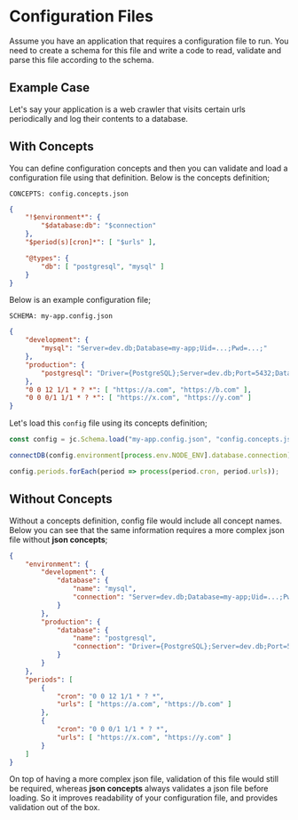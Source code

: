 # Configuration Files

Assume you have an application that requires a configuration file to run. You
need to create a schema for this file and write a code to read, validate and
parse this file according to the schema.

## Example Case

Let's say your application is a web crawler that visits certain urls
periodically and log their contents to a database.

## With Concepts

You can define configuration concepts and then you can validate and load a
configuration file using that definition. Below is the concepts definition;

`CONCEPTS: config.concepts.json`

```json
{
    "!$environment*": {
        "$database:db": "$connection"
    },
    "$period(s)[cron]*": [ "$urls" ],

    "@types": {
        "db": [ "postgresql", "mysql" ]
    }
}
```

Below is an example configuration file;

`SCHEMA: my-app.config.json`

```json
{
    "development": {
        "mysql": "Server=dev.db;Database=my-app;Uid=...;Pwd=...;"
    },
    "production": {
        "postgresql": "Driver={PostgreSQL};Server=dev.db;Port=5432;Database=my-app;Uid=...;Pwd=...;"
    },
    "0 0 12 1/1 * ? *": [ "https://a.com", "https://b.com" ],
    "0 0 0/1 1/1 * ? *": [ "https://x.com", "https://y.com" ]
}
```

Let's load this `config` file using its concepts definition;

```javascript
const config = jc.Schema.load("my-app.config.json", "config.concepts.json").shadow;

connectDB(config.environment[process.env.NODE_ENV].database.connection);

config.periods.forEach(period => process(period.cron, period.urls));
```

## Without Concepts

Without a concepts definition, config file would include all concept names.
Below you can see that the same information requires a more complex json file
without **json concepts**;

```json
{
    "environment": {
        "development": {
            "database": {
                "name": "mysql",
                "connection": "Server=dev.db;Database=my-app;Uid=...;Pwd=...;"
            }
        },
        "production": {
            "database": {
                "name": "postgresql",
                "connection": "Driver={PostgreSQL};Server=dev.db;Port=5432;Database=my-app;Uid=...;Pwd=...;"
            }
        }
    },
    "periods": [
        {
            "cron": "0 0 12 1/1 * ? *",
            "urls": [ "https://a.com", "https://b.com" ]
        },
        {
            "cron": "0 0 0/1 1/1 * ? *",
            "urls": [ "https://x.com", "https://y.com" ]
        }
    ]
}
```

On top of having a more complex json file, validation of this file would still
be required, whereas **json concepts** always validates a json file before
loading. So it improves readability of your configuration file, and provides
validation out of the box.
